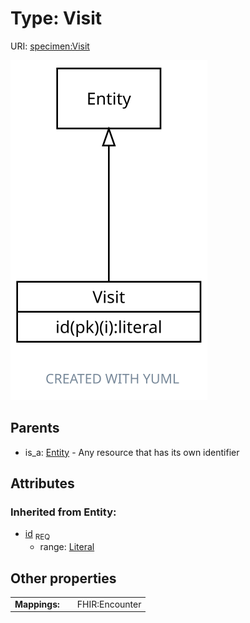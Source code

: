 
# Type: Visit




URI: [specimen:Visit](https://ccdh.org/specimen/Visit)


![img](images/Visit.svg)

## Parents

 *  is_a: [Entity](Entity.md) - Any resource that has its own identifier

## Attributes


### Inherited from Entity:

 * [id](id.md)  <sub>REQ</sub>
    * range: [Literal](types/Literal.md)

## Other properties

|  |  |  |
| --- | --- | --- |
| **Mappings:** | | FHIR:Encounter |

